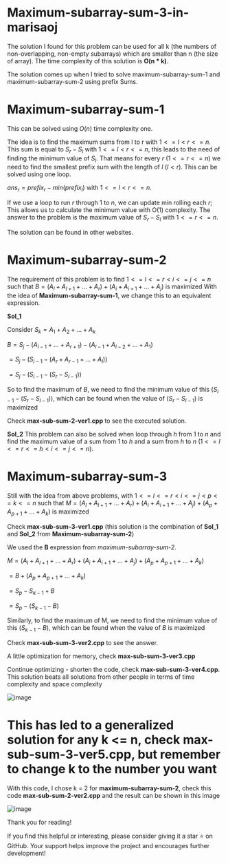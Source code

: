 # Maximum-subarray-sum-3-in-marisaoj

The solution I found for this problem can be used for all k (the numbers of non-overlapping, non-empty subarrays) which are smaller than n (the size of array).
The time complexity of this solution is **O(n * k)**.

The solution comes up when I tried to solve maximum-subarray-sum-1 and maximum-subarray-sum-2 using prefix Sums.

# Maximum-subarray-sum-1
This can be solved using $O(n)$ time complexity one. 

The idea is to find the maximum sums from l to r with $1 <= l < r <= n$. This sum is equal to $S_r - S_l$ with $1 <= l < r <= n$, this leads to the need of finding the minimum value of $S_l$. That means for every $r$ $(1 <= r <= n)$ 
we need to find the smallest prefix sum with the length of $l$ $(l < r)$. This can be solved using one loop.

$ans_r = prefix_r - min(prefix_l)$ with $1 <= l < r <= n$.

If we use a loop to run $r$ through 1 to $n$, we can update min rolling each $r$; This allows us to calculate the minimum value with O(1) complexity. The answer to the problem is the maximum value of $S_r - S_l$ with $1<=r<=n$.

The solution can be found in other websites.

# Maximum-subarray-sum-2
The requirement of this problem is to find $1 <= l <= r < i <= j <= n$ such that $B = (A_l + A_{l + 1} + ... + A_r) + (A_i + A_{i + 1} + ... + A_j)$ is maximized
With the idea of **Maximum-subarray-sum-1**, we change this to an equivalent expression.

**Sol_1**

Consider $S_k = A_1 + A_2 + ... + A_k$

$B = S_j - (A_{i - 1} + ... + A_{r + 1}) - (A_{l - 1} + A_{l - 2} + ... + A_1)$

  $= S_j - (S_{i - 1} - (A_r + A_{r - 1} + ... + A_l))$
  
  $= S_j - (S_{i - 1} - (S_r - S_{l - 1}))$

So to find the maximum of $B$, we need to find the minimum value of this $(S_{i - 1} - (S_r - S_{l - 1}))$, which can be found when the value of $(S_r - S_{l - 1})$ is maximized

Check __max-sub-sum-2-ver1.cpp__ to see the executed solution.

**Sol_2** This problem can also be solved when loop through $h$ from 1 to $n$ and find the maximum value of a sum from $1$ to $h$ and a sum from $h$ to $n$ $(1 <= l <= r <= h < i <= j <= n)$.

# Maximum-subarray-sum-3
Still with the idea from above problems, with $1 <= l <= r < i <= j < p <= k <= n$ such that $M = (A_l + A_{l + 1} + ... + A_r) + (A_i + A_{i + 1} + ... + A_j) + (A_p + A_{p + 1} + ... + A_k)$ is maximized

Check **max-sub-sum-3-ver1.cpp** (this solution is the combination of **Sol_1** and **Sol_2** from **Maximum-subarray-sum-2**) 

We used the **B** expression from _maximum-subarray-sum-2_.

$M = (A_l + A_{l + 1} + ... + A_r) + (A_i + A_{i + 1} + ... + A_j) + (A_p + A_{p + 1} + ... + A_k)$

  $= B + (A_p + A_{p + 1} + ... + A_k)$
  
  $= S_p - S_{k - 1} + B$
  
  $= S_p - (S_{k - 1} - B)$

Similarly, to find the maximum of M, we need to find the minimum value of this $(S_{k - 1} - B)$, which can be found when the value of $B$ is maximized

Check __max-sub-sum-3-ver2.cpp__ to see the answer.

A little optimization for memory, check __max-sub-sum-3-ver3.cpp__ 

Continue optimizing - shorten the code, check __max-sub-sum-3-ver4.cpp__.
This solution beats all solutions from other people in terms of time complexity and space complexity

![image](https://github.com/user-attachments/assets/c71ac419-2c44-4c8f-8b11-4424b460678e)


# This has led to a generalized solution for any k <= n, check __max-sub-sum-3-ver5.cpp__, but remember to change k to the number you want

With this code, I chose k = 2 for **maximum-subarray-sum-2**, check this code __max-sub-sum-2-ver2.cpp__ and the result can be shown in this image

![image](https://github.com/user-attachments/assets/3a301569-62ef-4924-bf61-9c3c7dadeb81)

Thank you for reading!

If you find this helpful or interesting, please consider giving it a star ⭐ on GitHub. Your support helps improve the project and encourages further development!
